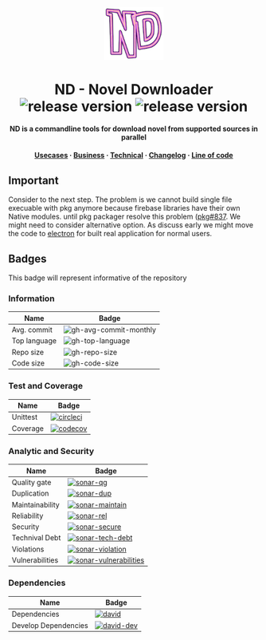 <p align="center">
  <img src="./docs/assets/icon.png" width="120px">
</p>

<!-- Title -->
<h1 align="center">
  ND - Novel Downloader

  <img alt="release version" src="https://img.shields.io/github/v/release/kamontat/nd?label=release&include_prereleases&logo=github&logoColor=white&sort=semver&style=flat-square">

  <img alt="release version" src="https://img.shields.io/github/release-date-pre/kamontat/nd?label=date&logo=github&logoColor=white&style=flat-square">
</h1>

<!-- description -->
<p align="center">
  <strong>ND is a commandline tools for download novel from supported sources in parallel</strong>
</p>

<!-- Internal link -->
<h4 align="center">
  <a href="docs/Usecases.md">Usecases</a>
  <span> · </span>
  <a href="docs/Business.md">Business</a>
  <span> · </span>
  <a href="docs/Technical.md">Technical</a>
  <span> · </span>
  <a href="docs/reports/CHANGELOG.md">Changelog</a>
  <span> · </span>
  <a href="docs/reports/loc">Line of code</a>
</h4>

## Important

Consider to the next step. The problem is we cannot build single file execuable with pkg anymore because firebase libraries have their own Native modules. until pkg packager resolve this problem ([pkg#837](https://github.com/zeit/pkg/pull/837). We might need to consider alternative option. As discuss early we might move the code to [electron](https://electronjs.org/) for built real application for normal users.

## Badges

This badge will represent informative of the repository

### Information

| Name         | Badge                                           |
| ------------ | ----------------------------------------------- |
| Avg. commit  | ![gh-avg-commit-monthly][gh-avg-commit-monthly] |
| Top language | ![gh-top-language][gh-top-language]             |
| Repo size    | ![gh-repo-size][gh-repo-size]                   |
| Code size    | ![gh-code-size][gh-code-size]                   |

### Test and Coverage

| Name     | Badge                                        |
| -------- | -------------------------------------------- |
| Unittest | [![circleci][circleci-badge]][circleci-link] |
| Coverage | [![codecov][codecov-badge]][codecov-link]    |

### Analytic and Security

| Name            | Badge                                                                      |
| --------------- | -------------------------------------------------------------------------- |
| Quality gate    | [![sonar-qg][sonar-qg-badge]][sonar-link]                                  |
| Duplication     | [![sonar-dup][sonar-dup-badge]][sonar-dup-link]                            | 
| Maintainability | [![sonar-maintain][sonar-maintain-badge]][sonar-maintain-link]             |
| Reliability     | [![sonar-rel][sonar-rel-badge]][sonar-rel-link]                            |
| Security        | [![sonar-secure][sonar-secure-badge]][sonar-secure-link]                   |
| Technival Debt  | [![sonar-tech-debt][sonar-tech-debt-badge]][sonar-tech-debt-link]          |
| Violations      | [![sonar-violation][sonar-violation-badge]][sonar-link]                    |
| Vulnerabilities | [![sonar-vulnerabilities][sonar-vulnerabilities-badge]][sonar-secure-link] |

### Dependencies

| Name                 | Badge                                           |
| -------------------- | ----------------------------------------------- |
| Dependencies         | [![david][david-badge]][david-link]             |
| Develop Dependencies | [![david-dev][david-dev-badge]][david-dev-link] |

[gh-avg-commit-monthly]: https://img.shields.io/github/commit-activity/m/kamontat/nd?label=activity&logo=github&logoColor=white&style=flat-square
[gh-top-language]: https://img.shields.io/github/languages/top/kamontat/nd?logo=github&logoColor=white&style=flat-square
[gh-repo-size]: https://img.shields.io/github/repo-size/kamontat/nd?logo=github&logoColor=white&style=flat-square
[gh-code-size]: https://img.shields.io/github/languages/code-size/kamontat/nd?logo=github&logoColor=white&style=flat-square

[circleci-badge]: https://img.shields.io/circleci/build/github/kamontat/nd?logo=circleci&logoColor=white&style=flat-square
[circleci-link]: https://circleci.com/gh/kamontat/workflows/nd

[codecov-badge]: https://img.shields.io/codecov/c/github/kamontat/nd?logo=codecov&logoColor=white&style=flat-square
[codecov-link]: https://codecov.io/gh/kamontat/nd

[david-badge]: https://img.shields.io/david/kamontat/nd?style=flat-square
[david-link]: https://david-dm.org/kamontat/nd
[david-dev-badge]: https://img.shields.io/david/dev/kamontat/nd?style=flat-square
[david-dev-link]: https://david-dm.org/kamontat/nd?type=dev

[sonar-link]: https://sonarcloud.io/dashboard?id=kamontat_nd

[sonar-qg-badge]: https://sonarcloud.io/api/project_badges/measure?project=kamontat_nd&metric=alert_status

[sonar-dup-badge]: https://sonarcloud.io/api/project_badges/measure?project=kamontat_nd&metric=duplicated_lines_density
[sonar-dup-link]: https://sonarcloud.io/component_measures?id=kamontat_nd&metric=Duplications&view=list

[sonar-maintain-badge]: https://sonarcloud.io/api/project_badges/measure?project=kamontat_nd&metric=sqale_rating
[sonar-maintain-link]: https://sonarcloud.io/component_measures?id=kamontat_nd&metric=Maintainability&view=list

[sonar-rel-badge]: https://sonarcloud.io/api/project_badges/measure?project=kamontat_nd&metric=reliability_rating
[sonar-rel-link]: https://sonarcloud.io/component_measures?id=kamontat_nd&metric=Reliability&view=list

[sonar-secure-badge]: https://sonarcloud.io/api/project_badges/measure?project=kamontat_nd&metric=security_rating
[sonar-vulnerabilities-badge]: https://sonarcloud.io/api/project_badges/measure?project=kamontat_nd&metric=vulnerabilities
[sonar-secure-link]: https://sonarcloud.io/component_measures?id=kamontat_nd&metric=Security&view=list

[sonar-tech-debt-badge]: https://sonarcloud.io/api/project_badges/measure?project=kamontat_nd&metric=sqale_index
[sonar-tech-debt-link]: https://sonarcloud.io/component_measures?id=kamontat_nd&metric=sqale_index&view=list

[sonar-violation-badge]: https://img.shields.io/sonar/violations/kamontat_nd?format=long&server=https%3A%2F%2Fsonarcloud.io&style=flat-square
